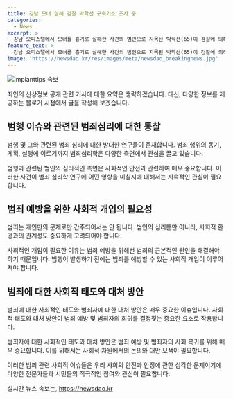 ```yaml
---
title: 강남 모녀 살해 검찰 박학선 구속기소 조사 중
categories:
  - News
excerpt: >
  강남 오피스텔에서 모녀를 흉기로 살해한 사건의 범인으로 지목된 박학선(65)이 검찰에 의해 구속 상태로 재판에 넘겨졌다. 박학선은 피해자들과의 관계 문제로 인해 범행을 저질렀다 주장했지만, 검찰은 사전에 범행을 계획한 것으로 밝혀내고 있다. 또한, 피해자에게 협박을 가했고, 신상정보 공개로 범행의 잔인성과 피해의 중대성을 강조하며 사건을 알리고 있다. #박학선 #살해 #검찰 #강남 #A씨
feature_text: >
  강남 오피스텔에서 모녀를 흉기로 살해한 사건의 범인으로 지목된 박학선(65)이 검찰에 의해 구속 상태로 재판에 넘겨졌다. 박학선은 피해자들과의 관계 문제로 인해 범행을 저질렀다 주장했지만, 검찰은 사전에 범행을 계획한 것으로 밝혀내고 있다. 또한, 피해자에게 협박을 가했고, 신상정보 공개로 범행의 잔인성과 피해의 중대성을 강조하며 사건을 알리고 있다. #박학선 #살해 #검찰 #강남 #A씨
image: 'https://newsdao.kr/res/images/meta/newsdao_breakingnews.jpg'
---
```


<p><img src="https://newsdao.kr/res/images/meta/newsdao_breakingnews.jpg" alt="implanttips 속보" /></p>

<p>죄인의 신상정보 공개 관련 기사에 대한 요약은 생략하겠습니다. 대신, 다양한 정보를 제공하는 블로거 시점에서 글을 작성해 보겠습니다.</p>

<h2 data-ke-size="size26">범행 이슈와 관련된 범죄심리에 대한 통찰</h2>

<p data-ke-size="size16">범행 및 그와 관련된 범죄 심리에 대한 방대한 연구들이 존재합니다. 범죄 행위의 동기, 계획, 실행에 이르기까지 범죄심리학은 다양한 측면에서 관심을 끌고 있습니다.</p>

<p>범행과 관련된 범인의 심리적인 측면은 사회적인 안전과 관련하여 매우 중요합니다. 이러한 사건이 범죄 심리학 연구에 어떤 영향을 미칠지에 대해서는 지속적인 관심이 필요합니다.</p>

<h2 data-ke-size="size26">범죄 예방을 위한 사회적 개입의 필요성</h2>

<p data-ke-size="size16">범죄는 개인만의 문제로만 간주되어서는 안 됩니다. 범인의 심리뿐만 아니라, 사회적 환경과의 관계성도 중요하게 고려되어야 합니다.</p>

<p>사회적인 개입이 필요한 이유는 범죄 예방을 위해선 범죄의 근본적인 원인을 해결해야 하기 때문입니다. 범행이 발생하기 전에는 범죄를 예방할 수 있는 사회적 개입이 이루어져야 합니다.</p>

<h2 data-ke-size="size26">범죄에 대한 사회적 태도와 대처 방안</h2>

<p data-ke-size="size16">범죄에 대한 사회적인 태도와 범죄자에 대한 대처 방안은 매우 중요한 이슈입니다. 사회적 태도와 대처 방안이 범죄 예방 및 범죄자의 회귀를 결정짓는 중요한 요소로 작용합니다.</p>

<p>범죄자에 대한 사회적인 태도와 대처 방안은 범죄 예방 및 범죄자의 사회 복귀를 위해 매우 중요합니다. 이를 위해서는 사회적 차원에서의 논의와 대안 모색이 필요합니다.</p>

<p>이러한 범죄 관련 사회적 이슈들은 우리 사회의 안전과 안정에 관한 심각한 문제이기에 다양한 전문가들과 시민들의 적극적인 참여와 관심이 필요합니다.</p>
실시간 뉴스 속보는, <a href="https://newsdao.kr" rel="dofollow">https://newsdao.kr</a>


